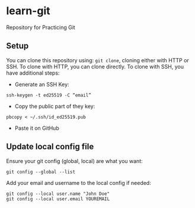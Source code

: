 # learn-git
Repository for Practicing Git

## Setup
You can clone this repository using: `git clone`, cloning either with HTTP or SSH. To clone with HTTP, you can clone directly. To clone with SSH, you have additional steps:
- Generate an SSH Key:
```
ssh-keygen -t ed25519 -C “email”
```
- Copy the public part of they key:
```
pbcopy < ~/.ssh/id_ed25519.pub 
```
- Paste it on GitHub

## Update local config file
Ensure your git config (global, local) are what you want:
```
git config --global --list
```

Add your email and username to the local config if needed:
```
git config --local user.name "John Doe"
git config --local user.email YOUREMAIL
```
 